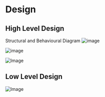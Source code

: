 # Design

## High Level Design 
 Structural and Behavioural Diagram
![image](https://user-images.githubusercontent.com/94268410/143029406-c255ceb9-9cf5-4648-84e1-e7697a4580fd.png)

 ![image](https://user-images.githubusercontent.com/94268410/143030428-9d27bb24-a819-4db0-9231-55e48aa0eee6.png)

![Image](https://user-images.githubusercontent.com/94268410/143034091-8d8aae10-68ac-447e-beb2-4d53e8720164.png)

## Low Level Design

![Image](https://user-images.githubusercontent.com/94268410/143188931-c72a3658-a499-40ab-b636-e684d98cc258.png)

